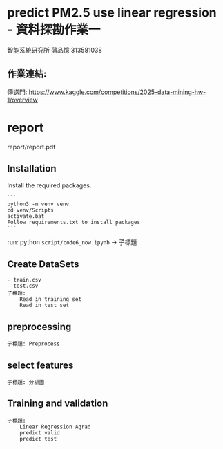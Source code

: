 # predict PM2.5 use linear regression - 資料探勘作業一

智能系統研究所 蒲品憶 313581038

## 作業連結:
傳送門: https://www.kaggle.com/competitions/2025-data-mining-hw-1/overview

# report

report/report.pdf

## Installation

Install the required packages.

    ```
    python3 -m venv venv
    cd venv/Scripts
    activate.bat
    Follow requirements.txt to install packages
    ```
    


run: python `script/code6_now.ipynb` -> 子標題

## Create DataSets
    - train.csv
    - test.csv
    子標題: 
        Read in training set
        Read in test set

## preprocessing
    子標題: Preprocess

## select features
    子標題: 分析圖 

## Training and validation
    子標題: 
        Linear Regression Agrad
        predict valid
        predict test

